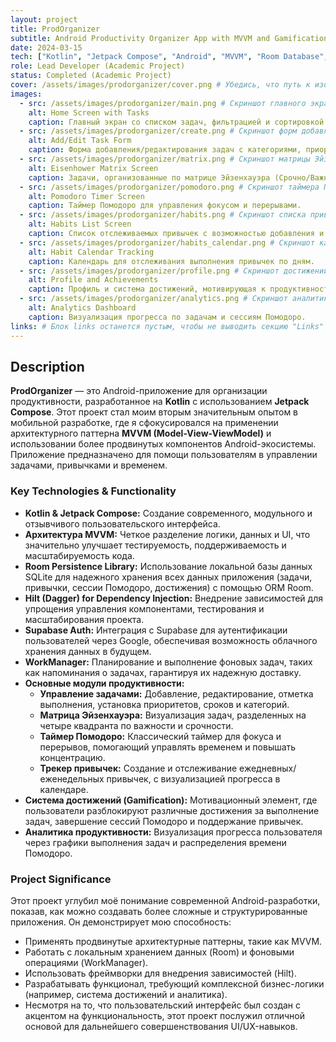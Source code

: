 ```yaml
---
layout: project
title: ProdOrganizer
subtitle: Android Productivity Organizer App with MVVM and Gamification
date: 2024-03-15
tech: ["Kotlin", "Jetpack Compose", "Android", "MVVM", "Room Database", "Hilt (DI)", "Supabase Auth", "WorkManager", "Gamification", "Analytics", "Pomodoro Timer"]
role: Lead Developer (Academic Project)
status: Completed (Academic Project)
cover: /assets/images/prodorganizer/cover.png # Убедись, что путь к изображению обложки верный
images:
  - src: /assets/images/prodorganizer/main.png # Скриншот главного экрана с задачами
    alt: Home Screen with Tasks
    caption: Главный экран со списком задач, фильтрацией и сортировкой.
  - src: /assets/images/prodorganizer/create.png # Скриншот форм добавления/редактирования задачи
    alt: Add/Edit Task Form
    caption: Форма добавления/редактирования задач с категориями, приоритетами и напоминаниями.
  - src: /assets/images/prodorganizer/matrix.png # Скриншот матрицы Эйзенхауэра
    alt: Eisenhower Matrix Screen
    caption: Задачи, организованные по матрице Эйзенхауэра (Срочно/Важно).
  - src: /assets/images/prodorganizer/pomodoro.png # Скриншот таймера Помодоро
    alt: Pomodoro Timer Screen
    caption: Таймер Помодоро для управления фокусом и перерывами.
  - src: /assets/images/prodorganizer/habits.png # Скриншот списка привычек
    alt: Habits List Screen
    caption: Список отслеживаемых привычек с возможностью добавления и редактирования.
  - src: /assets/images/prodorganizer/habits_calendar.png # Скриншот календаря привычек
    alt: Habit Calendar Tracking
    caption: Календарь для отслеживания выполнения привычек по дням.
  - src: /assets/images/prodorganizer/profile.png # Скриншот достижений
    alt: Profile and Achievements
    caption: Профиль и система достижений, мотивирующая к продуктивности.
  - src: /assets/images/prodorganizer/analytics.png # Скриншот аналитики
    alt: Analytics Dashboard
    caption: Визуализация прогресса по задачам и сессиям Помодоро.
links: # Блок links останется пустым, чтобы не выводить секцию "Links"
---
```


## Description

**ProdOrganizer** — это Android-приложение для организации продуктивности, разработанное на **Kotlin** с использованием **Jetpack Compose**. Этот проект стал моим вторым значительным опытом в мобильной разработке, где я сфокусировался на применении архитектурного паттерна **MVVM (Model-View-ViewModel)** и использовании более продвинутых компонентов Android-экосистемы. Приложение предназначено для помощи пользователям в управлении задачами, привычками и временем.

### Key Technologies & Functionality

*   **Kotlin & Jetpack Compose:** Создание современного, модульного и отзывчивого пользовательского интерфейса.
*   **Архитектура MVVM:** Четкое разделение логики, данных и UI, что значительно улучшает тестируемость, поддерживаемость и масштабируемость кода.
*   **Room Persistence Library:** Использование локальной базы данных SQLite для надежного хранения всех данных приложения (задачи, привычки, сессии Помодоро, достижения) с помощью ORM Room.
*   **Hilt (Dagger) for Dependency Injection:** Внедрение зависимостей для упрощения управления компонентами, тестирования и масштабирования проекта.
*   **Supabase Auth:** Интеграция с Supabase для аутентификации пользователей через Google, обеспечивая возможность облачного хранения данных в будущем.
*   **WorkManager:** Планирование и выполнение фоновых задач, таких как напоминания о задачах, гарантируя их надежную доставку.
*   **Основные модули продуктивности:**
    *   **Управление задачами:** Добавление, редактирование, отметка выполнения, установка приоритетов, сроков и категорий.
    *   **Матрица Эйзенхауэра:** Визуализация задач, разделенных на четыре квадранта по важности и срочности.
    *   **Таймер Помодоро:** Классический таймер для фокуса и перерывов, помогающий управлять временем и повышать концентрацию.
    *   **Трекер привычек:** Создание и отслеживание ежедневных/еженедельных привычек, с визуализацией прогресса в календаре.
*   **Система достижений (Gamification):** Мотивационный элемент, где пользователи разблокируют различные достижения за выполнение задач, завершение сессий Помодоро и поддержание привычек.
*   **Аналитика продуктивности:** Визуализация прогресса пользователя через графики выполнения задач и распределения времени Помодоро.

### Project Significance

Этот проект углубил моё понимание современной Android-разработки, показав, как можно создавать более сложные и структурированные приложения. Он демонстрирует мою способность:
*   Применять продвинутые архитектурные паттерны, такие как MVVM.
*   Работать с локальным хранением данных (Room) и фоновыми операциями (WorkManager).
*   Использовать фреймворки для внедрения зависимостей (Hilt).
*   Разрабатывать функционал, требующий комплексной бизнес-логики (например, система достижений и аналитика).
*   Несмотря на то, что пользовательский интерфейс был создан с акцентом на функциональность, этот проект послужил отличной основой для дальнейшего совершенствования UI/UX-навыков.